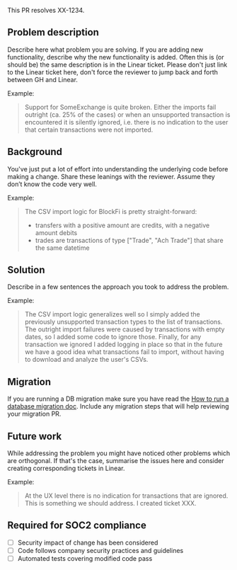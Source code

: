 This PR resolves XX-1234.
<!-- Use the Linear ticket code, like PPP-123. -->

## Problem description
Describe here what problem you are solving. If you are adding new functionality, describe why the new functionality is added. Often this is (or should be) the same description is in the Linear ticket.
Please don't just link to the Linear ticket here, don't force the reviewer to jump back and forth between GH and Linear.

Example:
> Support for SomeExchange is quite broken. Either the imports fail outright (ca. 25% of the cases) or when an unsupported transaction is encountered it is silently ignored, i.e. there is no indication to the user that certain transactions were not imported.

## Background
You've just put a lot of effort into understanding the underlying code before making a change. Share these leanings with
the reviewer. Assume they don’t know the code very well.

Example:
> The CSV import logic for BlockFi is pretty straight-forward:
>- transfers with a positive amount are credits, with a negative amount debits
>- trades are transactions of type ["Trade", "Ach Trade"] that share the same datetime

## Solution
Describe in a few sentences the approach you took to address the problem.

Example:
> The CSV import logic generalizes well so I simply added the previously unsupported transaction types to the list of transactions. The outright import failures were caused by transactions with empty dates, so I added some code to ignore those. Finally, for any transaction we ignored I added logging in place so that in the future we have a good idea what transactions fail to import, without having to download and analyze the user's CSVs.

## Migration
If you are running a DB migration make sure you have read the [How to run a database migration doc](https://www.notion.so/cointracker/How-to-run-a-database-migration-af5f44646abc46d1a5275be75b63c49a). Include any migration steps that will help reviewing your migration PR.

## Future work
While addressing the problem you might have noticed other problems which are orthogonal. If that's the case, summarise the issues here and consider creating corresponding tickets in Linear.

Example:
> At the UX level there is no indication for transactions that are ignored. This is something we should address. I created ticket XXX.

## Required for SOC2 compliance

- [ ] Security impact of change has been considered
- [ ] Code follows company security practices and guidelines
- [ ] Automated tests covering modified code pass
